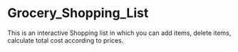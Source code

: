 # Grocery_Shopping_List
This is an interactive Shopping list in which you can add items, delete items, calculate total cost according to prices.


